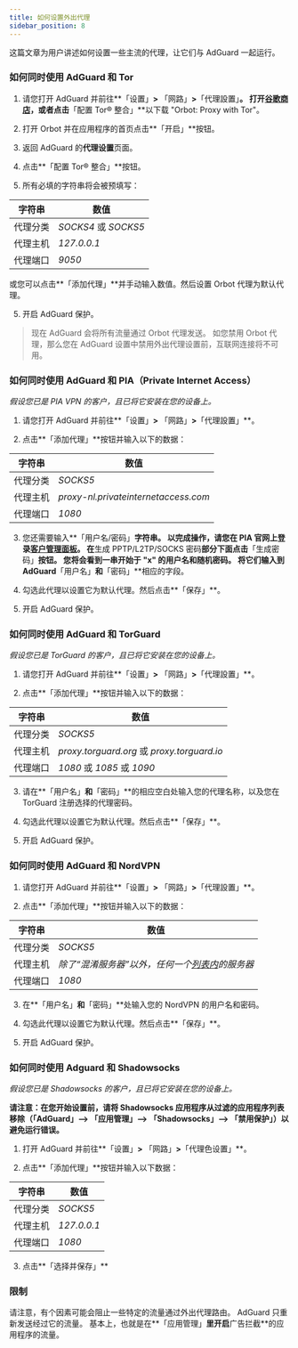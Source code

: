 ```yaml
---
title: 如何设置外出代理
sidebar_position: 8
---
```


这篇文章为用户讲述如何设置一些主流的代理，让它们与 AdGuard 一起运行。

### 如何同时使用 AdGuard 和 Tor

1. 请您打开 AdGuard 并前往**「设置」**>** 「网路」**>**「代理設置」**。 打开[谷歌商店](https://play.google.com/store/apps/details?id=org.torproject.android&noprocess)，或者点击**「配置 Tor® 整合」**以下载 "Orbot: Proxy with Tor"。

2. 打开 Orbot 并在应用程序的首页点击**「开启」**按钮。

2. 返回 AdGuard 的**代理设置**页面。

3. 点击**「配置 Tor® 整合」**按钮。

4. 所有必填的字符串将会被预填写：

| 字符串  | 数值                  |
| ---- | ------------------- |
| 代理分类 | *SOCKS4* 或 *SOCKS5* |
| 代理主机 | *127.0.0.1*         |
| 代理端口 | *9050*              |

或您可以点击**「添加代理」**并手动输入数值。然后设置 Orbot 代理为默认代理。

5. 开启 AdGuard 保护。

> 现在 AdGuard 会将所有流量通过 Orbot 代理发送。 如您禁用 Orbot 代理，那么您在 AdGuard 设置中禁用外出代理设置前，互联网连接将不可用。

### 如何同时使用 AdGuard 和 PIA（Private Internet Access）

*假设您已是 PIA VPN 的客户，且已将它安装在您的设备上。*

1. 请您打开 AdGuard 并前往**「设置」**>** 「网路」**>**「代理設置」**。

2. 点击**「添加代理」**按钮并输入以下的数据：

| 字符串  | 数值                                   |
| ---- | ------------------------------------ |
| 代理分类 | *SOCKS5*                             |
| 代理主机 | *proxy-nl.privateinternetaccess.com* |
| 代理端口 | *1080*                               |

3. 您还需要输入**「用户名/密码」**字符串。 以完成操作，请您在 PIA 官网上登录[客户管理面板](https://www.privateinternetaccess.com/pages/client-sign-in)。 在**生成 PPTP/L2TP/SOCKS 密码**部分下面点击**「生成密码」**按钮。 您将会看到一串开始于 "x" 的用户名和随机密码。 将它们输入到 AdGuard**「用户名」**和**「密码」**相应的字段。

4. 勾选此代理以设置它为默认代理。然后点击**「保存」**。

5. 开启 AdGuard 保护。

### 如何同时使用 AdGuard 和 TorGuard

*假设您已是 TorGuard 的客户，且已将它安装在您的设备上。*

1. 请您打开 AdGuard 并前往**「设置」**>** 「网路」**>**「代理設置」**。

2. 点击**「添加代理」**按钮并输入以下的数据：

| 字符串  | 数值                                         |
| ---- | ------------------------------------------ |
| 代理分类 | *SOCKS5*                                   |
| 代理主机 | *proxy.torguard.org* 或 *proxy.torguard.io* |
| 代理端口 | *1080* 或 *1085* 或 *1090*                   |

3. 请在**「用户名」**和**「密码」**的相应空白处输入您的代理名称，以及您在 TorGuard 注册选择的代理密码。

4. 勾选此代理以设置它为默认代理。然后点击**「保存」**。

5. 开启 AdGuard 保护。

### 如何同时使用 AdGuard 和 NordVPN

1. 请您打开 AdGuard 并前往**「设置」**>** 「网路」**>**「代理設置」**。

2. 点击**「添加代理」**按钮并输入以下的数据：

| 字符串  | 数值                                                        |
| ---- | --------------------------------------------------------- |
| 代理分类 | *SOCKS5*                                                  |
| 代理主机 | *除了“混淆服务器”以外，任何一个[列表内](https://nordvpn.com/servers/)的服务器* |
| 代理端口 | *1080*                                                    |

3. 在**「用户名」**和**「密码」**处输入您的 NordVPN 的用户名和密码。

4. 勾选此代理以设置它为默认代理。然后点击**「保存」**。

5. 开启 AdGuard 保护。

### 如何同时使用 Adguard 和 Shadowsocks

*假设您已是 Shadowsocks 的客户，且已将它安装在您的设备上。*

**请注意：在您开始设置前，请将 Shadowsocks 应用程序从过滤的应用程序列表移除（「AdGuard」--> 「应用管理」--> 「Shadowsocks」--> 「禁用保护」）以避免运行错误。**

1. 打开 AdGuard 并前往**「设置」**>** 「网路」**>**「代理色设置」**。

2. 点击**「添加代理」**按钮并输入以下数据：

| 字符串  | 数值          |
| ---- | ----------- |
| 代理分类 | *SOCKS5*    |
| 代理主机 | *127.0.0.1* |
| 代理端口 | *1080*      |

3. 点击**「选择并保存」**

### 限制

请注意，有个因素可能会阻止一些特定的流量通过外出代理路由。 AdGuard 只重新发送经过它的流量。 基本上，也就是在**「应用管理」**里开启**广告拦截**的应用程序的流量。 